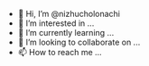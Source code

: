 - 👋 Hi, I’m @nizhucholonachi
- 👀 I’m interested in ...
- 🌱 I’m currently learning ...
- 💞️ I’m looking to collaborate on ...
- 📫 How to reach me ...

<!---
nizhucholonachi/nizhucholonachi is a ✨ special ✨ repository because its `README.md` (this file) appears on your GitHub profile.
You can click the Preview link to take a look at your changes.
--->
